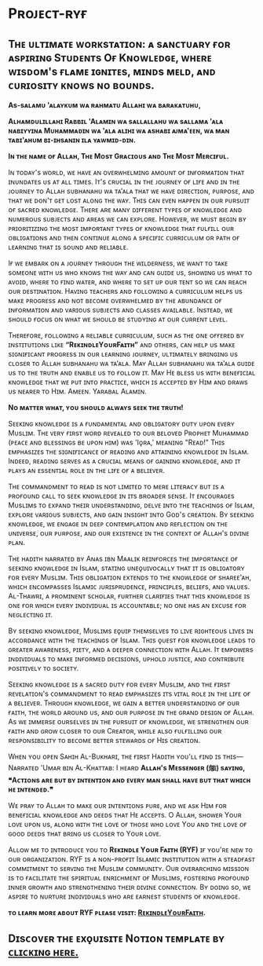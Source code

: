 # Pʀᴏᴊᴇᴄᴛ-ʀʏғ

## Tʜᴇ ᴜʟᴛɪᴍᴀᴛᴇ ᴡᴏʀᴋsᴛᴀᴛɪᴏɴ: ᴀ sᴀɴᴄᴛᴜᴀʀʏ ғᴏʀ ᴀsᴘɪʀɪɴɢ Sᴛᴜᴅᴇɴᴛs Oғ Kɴᴏᴡʟᴇᴅɢᴇ, ᴡʜᴇʀᴇ ᴡɪsᴅᴏᴍ's ғʟᴀᴍᴇ ɪɢɴɪᴛᴇs, ᴍɪɴᴅs ᴍᴇʟᴅ, ᴀɴᴅ ᴄᴜʀɪᴏsɪᴛʏ ᴋɴᴏᴡs ɴᴏ ʙᴏᴜɴᴅs.

**As-sᴀʟᴀᴍᴜ 'ᴀʟᴀʏᴋᴜᴍ ᴡᴀ ʀᴀʜᴍᴀᴛᴜ Aʟʟᴀʜɪ ᴡᴀ ʙᴀʀᴀᴋᴀᴛᴜʜᴜ,**

**Aʟʜᴀᴍᴅᴜʟɪʟʟᴀʜɪ Rᴀʙʙɪʟ 'Aʟᴀᴍɪɴ ᴡᴀ sᴀʟʟᴀʟʟᴀʜᴜ ᴡᴀ sᴀʟʟᴀᴍᴀ 'ᴀʟᴀ ɴᴀʙɪʏʏɪɴᴀ Mᴜʜᴀᴍᴍᴀᴅɪɴ ᴡᴀ 'ᴀʟᴀ ᴀʟɪʜɪ ᴡᴀ ᴀsʜᴀʙɪ ᴀᴊᴍᴀ'ᴇᴇɴ, ᴡᴀ ᴍᴀɴ ᴛᴀʙɪ'ᴀʜᴜᴍ ʙɪ-ɪʜsᴀɴɪɴ ɪʟᴀ ʏᴀᴡᴍɪᴅ-ᴅɪɴ.**

**Iɴ ᴛʜᴇ ɴᴀᴍᴇ ᴏғ Aʟʟᴀʜ, Tʜᴇ Mᴏsᴛ Gʀᴀᴄɪᴏᴜs ᴀɴᴅ Tʜᴇ Mᴏsᴛ Mᴇʀᴄɪғᴜʟ.**

Iɴ ᴛᴏᴅᴀʏ's ᴡᴏʀʟᴅ, ᴡᴇ ʜᴀᴠᴇ ᴀɴ ᴏᴠᴇʀᴡʜᴇʟᴍɪɴɢ ᴀᴍᴏᴜɴᴛ ᴏғ ɪɴғᴏʀᴍᴀᴛɪᴏɴ ᴛʜᴀᴛ ɪɴᴜɴᴅᴀᴛᴇs ᴜs ᴀᴛ ᴀʟʟ ᴛɪᴍᴇs. Iᴛ's ᴄʀᴜᴄɪᴀʟ ɪɴ ᴛʜᴇ ᴊᴏᴜʀɴᴇʏ ᴏғ ʟɪғᴇ ᴀɴᴅ ɪɴ ᴛʜᴇ ᴊᴏᴜʀɴᴇʏ ᴛᴏ Aʟʟᴀʜ sᴜʙʜᴀɴᴀʜᴜ ᴡᴀ ᴛᴀ'ᴀʟᴀ ᴛʜᴀᴛ ᴡᴇ ʜᴀᴠᴇ ᴅɪʀᴇᴄᴛɪᴏɴ, ᴘᴜʀᴘᴏsᴇ, ᴀɴᴅ ᴛʜᴀᴛ ᴡᴇ ᴅᴏɴ'ᴛ ɢᴇᴛ ʟᴏsᴛ ᴀʟᴏɴɢ ᴛʜᴇ ᴡᴀʏ. Tʜɪs ᴄᴀɴ ᴇᴠᴇɴ ʜᴀᴘᴘᴇɴ ɪɴ ᴏᴜʀ ᴘᴜʀsᴜɪᴛ ᴏғ sᴀᴄʀᴇᴅ ᴋɴᴏᴡʟᴇᴅɢᴇ. Tʜᴇʀᴇ ᴀʀᴇ ᴍᴀɴʏ ᴅɪғғᴇʀᴇɴᴛ ᴛʏᴘᴇs ᴏғ ᴋɴᴏᴡʟᴇᴅɢᴇ ᴀɴᴅ ɴᴜᴍᴇʀᴏᴜs sᴜʙᴊᴇᴄᴛs ᴀɴᴅ ᴀʀᴇᴀs ᴡᴇ ᴄᴀɴ ᴇxᴘʟᴏʀᴇ. Hᴏᴡᴇᴠᴇʀ, ᴡᴇ ᴍᴜsᴛ ʙᴇɢɪɴ ʙʏ ᴘʀɪᴏʀɪᴛɪᴢɪɴɢ ᴛʜᴇ ᴍᴏsᴛ ɪᴍᴘᴏʀᴛᴀɴᴛ ᴛʏᴘᴇs ᴏғ ᴋɴᴏᴡʟᴇᴅɢᴇ ᴛʜᴀᴛ ғᴜʟғɪʟʟ ᴏᴜʀ ᴏʙʟɪɢᴀᴛɪᴏɴs ᴀɴᴅ ᴛʜᴇɴ ᴄᴏɴᴛɪɴᴜᴇ ᴀʟᴏɴɢ ᴀ sᴘᴇᴄɪғɪᴄ ᴄᴜʀʀɪᴄᴜʟᴜᴍ ᴏʀ ᴘᴀᴛʜ ᴏғ ʟᴇᴀʀɴɪɴɢ ᴛʜᴀᴛ ɪs sᴏᴜɴᴅ ᴀɴᴅ ʀᴇʟɪᴀʙʟᴇ.

Iғ ᴡᴇ ᴇᴍʙᴀʀᴋ ᴏɴ ᴀ ᴊᴏᴜʀɴᴇʏ ᴛʜʀᴏᴜɢʜ ᴛʜᴇ ᴡɪʟᴅᴇʀɴᴇss, ᴡᴇ ᴡᴀɴᴛ ᴛᴏ ᴛᴀᴋᴇ sᴏᴍᴇᴏɴᴇ ᴡɪᴛʜ ᴜs ᴡʜᴏ ᴋɴᴏᴡs ᴛʜᴇ ᴡᴀʏ ᴀɴᴅ ᴄᴀɴ ɢᴜɪᴅᴇ ᴜs, sʜᴏᴡɪɴɢ ᴜs ᴡʜᴀᴛ ᴛᴏ ᴀᴠᴏɪᴅ, ᴡʜᴇʀᴇ ᴛᴏ ғɪɴᴅ ᴡᴀᴛᴇʀ, ᴀɴᴅ ᴡʜᴇʀᴇ ᴛᴏ sᴇᴛ ᴜᴘ ᴏᴜʀ ᴛᴇɴᴛ sᴏ ᴡᴇ ᴄᴀɴ ʀᴇᴀᴄʜ ᴏᴜʀ ᴅᴇsᴛɪɴᴀᴛɪᴏɴ. Hᴀᴠɪɴɢ ᴛᴇᴀᴄʜᴇʀs ᴀɴᴅ ғᴏʟʟᴏᴡɪɴɢ ᴀ ᴄᴜʀʀɪᴄᴜʟᴜᴍ ʜᴇʟᴘs ᴜs ᴍᴀᴋᴇ ᴘʀᴏɢʀᴇss ᴀɴᴅ ɴᴏᴛ ʙᴇᴄᴏᴍᴇ ᴏᴠᴇʀᴡʜᴇʟᴍᴇᴅ ʙʏ ᴛʜᴇ ᴀʙᴜɴᴅᴀɴᴄᴇ ᴏғ ɪɴғᴏʀᴍᴀᴛɪᴏɴ ᴀɴᴅ ᴠᴀʀɪᴏᴜs sᴜʙᴊᴇᴄᴛs ᴀɴᴅ ᴄʟᴀssᴇs ᴀᴠᴀɪʟᴀʙʟᴇ. Iɴsᴛᴇᴀᴅ, ᴡᴇ sʜᴏᴜʟᴅ ғᴏᴄᴜs ᴏɴ ᴡʜᴀᴛ ᴡᴇ sʜᴏᴜʟᴅ ʙᴇ sᴛᴜᴅʏɪɴɢ ᴀᴛ ᴏᴜʀ ᴄᴜʀʀᴇɴᴛ ʟᴇᴠᴇʟ.

Tʜᴇʀᴇғᴏʀᴇ, ғᴏʟʟᴏᴡɪɴɢ ᴀ ʀᴇʟɪᴀʙʟᴇ ᴄᴜʀʀɪᴄᴜʟᴜᴍ, sᴜᴄʜ ᴀs ᴛʜᴇ ᴏɴᴇ ᴏғғᴇʀᴇᴅ ʙʏ ɪɴsᴛɪᴛᴜᴛɪᴏɴs ʟɪᴋᴇ **“RᴇᴋɪɴᴅʟᴇYᴏᴜʀFᴀɪᴛʜ”** ᴀɴᴅ ᴏᴛʜᴇʀs, ᴄᴀɴ ʜᴇʟᴘ ᴜs ᴍᴀᴋᴇ sɪɢɴɪғɪᴄᴀɴᴛ ᴘʀᴏɢʀᴇss ɪɴ ᴏᴜʀ ʟᴇᴀʀɴɪɴɢ ᴊᴏᴜʀɴᴇʏ, ᴜʟᴛɪᴍᴀᴛᴇʟʏ ʙʀɪɴɢɪɴɢ ᴜs ᴄʟᴏsᴇʀ ᴛᴏ Aʟʟᴀʜ sᴜʙʜᴀɴᴀʜᴜ ᴡᴀ ᴛᴀ'ᴀʟᴀ. Mᴀʏ Aʟʟᴀʜ sᴜʙʜᴀɴᴀʜᴜ ᴡᴀ ᴛᴀ'ᴀʟᴀ ɢᴜɪᴅᴇ ᴜs ᴛᴏ ᴛʜᴇ ᴛʀᴜᴛʜ ᴀɴᴅ ᴇɴᴀʙʟᴇ ᴜs ᴛᴏ ғᴏʟʟᴏᴡ ɪᴛ. Mᴀʏ Hᴇ ʙʟᴇss ᴜs ᴡɪᴛʜ ʙᴇɴᴇғɪᴄɪᴀʟ ᴋɴᴏᴡʟᴇᴅɢᴇ ᴛʜᴀᴛ ᴡᴇ ᴘᴜᴛ ɪɴᴛᴏ ᴘʀᴀᴄᴛɪᴄᴇ, ᴡʜɪᴄʜ ɪs ᴀᴄᴄᴇᴘᴛᴇᴅ ʙʏ Hɪᴍ ᴀɴᴅ ᴅʀᴀᴡs ᴜs ɴᴇᴀʀᴇʀ ᴛᴏ Hɪᴍ. Aᴍᴇᴇɴ. Yᴀʀᴀʙᴀʟ Aʟᴀᴍɪɴ.

**Nᴏ ᴍᴀᴛᴛᴇʀ ᴡʜᴀᴛ, ʏᴏᴜ sʜᴏᴜʟᴅ ᴀʟᴡᴀʏs sᴇᴇᴋ ᴛʜᴇ ᴛʀᴜᴛʜ!**

Sᴇᴇᴋɪɴɢ ᴋɴᴏᴡʟᴇᴅɢᴇ ɪs ᴀ ғᴜɴᴅᴀᴍᴇɴᴛᴀʟ ᴀɴᴅ ᴏʙʟɪɢᴀᴛᴏʀʏ ᴅᴜᴛʏ ᴜᴘᴏɴ ᴇᴠᴇʀʏ Mᴜsʟɪᴍ. Tʜᴇ ᴠᴇʀʏ ғɪʀsᴛ ᴡᴏʀᴅ ʀᴇᴠᴇᴀʟᴇᴅ ᴛᴏ ᴏᴜʀ ʙᴇʟᴏᴠᴇᴅ Pʀᴏᴘʜᴇᴛ Mᴜʜᴀᴍᴍᴀᴅ (ᴘᴇᴀᴄᴇ ᴀɴᴅ ʙʟᴇssɪɴɢs ʙᴇ ᴜᴘᴏɴ ʜɪᴍ) ᴡᴀs 'Iǫʀᴀ,' ᴍᴇᴀɴɪɴɢ "Rᴇᴀᴅ!" Tʜɪs ᴇᴍᴘʜᴀsɪᴢᴇs ᴛʜᴇ sɪɢɴɪғɪᴄᴀɴᴄᴇ ᴏғ ʀᴇᴀᴅɪɴɢ ᴀɴᴅ ᴀᴛᴛᴀɪɴɪɴɢ ᴋɴᴏᴡʟᴇᴅɢᴇ ɪɴ Isʟᴀᴍ. Iɴᴅᴇᴇᴅ, ʀᴇᴀᴅɪɴɢ sᴇʀᴠᴇs ᴀs ᴀ ᴄʀᴜᴄɪᴀʟ ᴍᴇᴀɴs ᴏғ ɢᴀɪɴɪɴɢ ᴋɴᴏᴡʟᴇᴅɢᴇ, ᴀɴᴅ ɪᴛ ᴘʟᴀʏs ᴀɴ ᴇssᴇɴᴛɪᴀʟ ʀᴏʟᴇ ɪɴ ᴛʜᴇ ʟɪғᴇ ᴏғ ᴀ ʙᴇʟɪᴇᴠᴇʀ.

Tʜᴇ ᴄᴏᴍᴍᴀɴᴅᴍᴇɴᴛ ᴛᴏ ʀᴇᴀᴅ ɪs ɴᴏᴛ ʟɪᴍɪᴛᴇᴅ ᴛᴏ ᴍᴇʀᴇ ʟɪᴛᴇʀᴀᴄʏ ʙᴜᴛ ɪs ᴀ ᴘʀᴏғᴏᴜɴᴅ ᴄᴀʟʟ ᴛᴏ sᴇᴇᴋ ᴋɴᴏᴡʟᴇᴅɢᴇ ɪɴ ɪᴛs ʙʀᴏᴀᴅᴇʀ sᴇɴsᴇ. Iᴛ ᴇɴᴄᴏᴜʀᴀɢᴇs Mᴜsʟɪᴍs ᴛᴏ ᴇxᴘᴀɴᴅ ᴛʜᴇɪʀ ᴜɴᴅᴇʀsᴛᴀɴᴅɪɴɢ, ᴅᴇʟᴠᴇ ɪɴᴛᴏ ᴛʜᴇ ᴛᴇᴀᴄʜɪɴɢs ᴏғ Isʟᴀᴍ, ᴇxᴘʟᴏʀᴇ ᴠᴀʀɪᴏᴜs sᴜʙᴊᴇᴄᴛs, ᴀɴᴅ ɢᴀɪɴ ɪɴsɪɢʜᴛ ɪɴᴛᴏ Gᴏᴅ's ᴄʀᴇᴀᴛɪᴏɴ. Bʏ sᴇᴇᴋɪɴɢ ᴋɴᴏᴡʟᴇᴅɢᴇ, ᴡᴇ ᴇɴɢᴀɢᴇ ɪɴ ᴅᴇᴇᴘ ᴄᴏɴᴛᴇᴍᴘʟᴀᴛɪᴏɴ ᴀɴᴅ ʀᴇғʟᴇᴄᴛɪᴏɴ ᴏɴ ᴛʜᴇ ᴜɴɪᴠᴇʀsᴇ, ᴏᴜʀ ᴘᴜʀᴘᴏsᴇ, ᴀɴᴅ ᴏᴜʀ ᴇxɪsᴛᴇɴᴄᴇ ɪɴ ᴛʜᴇ ᴄᴏɴᴛᴇxᴛ ᴏғ Aʟʟᴀʜ's ᴅɪᴠɪɴᴇ ᴘʟᴀɴ.

Tʜᴇ ʜᴀᴅɪᴛʜ ɴᴀʀʀᴀᴛᴇᴅ ʙʏ Aɴᴀs ɪʙɴ Mᴀᴀʟɪᴋ ʀᴇɪɴғᴏʀᴄᴇs ᴛʜᴇ ɪᴍᴘᴏʀᴛᴀɴᴄᴇ ᴏғ sᴇᴇᴋɪɴɢ ᴋɴᴏᴡʟᴇᴅɢᴇ ɪɴ Isʟᴀᴍ, sᴛᴀᴛɪɴɢ ᴜɴᴇǫᴜɪᴠᴏᴄᴀʟʟʏ ᴛʜᴀᴛ ɪᴛ ɪs ᴏʙʟɪɢᴀᴛᴏʀʏ ғᴏʀ ᴇᴠᴇʀʏ Mᴜsʟɪᴍ. Tʜɪs ᴏʙʟɪɢᴀᴛɪᴏɴ ᴇxᴛᴇɴᴅs ᴛᴏ ᴛʜᴇ ᴋɴᴏᴡʟᴇᴅɢᴇ ᴏғ sʜᴀʀᴇᴇ'ᴀʜ, ᴡʜɪᴄʜ ᴇɴᴄᴏᴍᴘᴀssᴇs Isʟᴀᴍɪᴄ ᴊᴜʀɪsᴘʀᴜᴅᴇɴᴄᴇ, ᴘʀɪɴᴄɪᴘʟᴇs, ʙᴇʟɪᴇғs, ᴀɴᴅ ᴠᴀʟᴜᴇs. Aʟ-Tʜᴀᴡʀɪ, ᴀ ᴘʀᴏᴍɪɴᴇɴᴛ sᴄʜᴏʟᴀʀ, ғᴜʀᴛʜᴇʀ ᴄʟᴀʀɪғɪᴇs ᴛʜᴀᴛ ᴛʜɪs ᴋɴᴏᴡʟᴇᴅɢᴇ ɪs ᴏɴᴇ ғᴏʀ ᴡʜɪᴄʜ ᴇᴠᴇʀʏ ɪɴᴅɪᴠɪᴅᴜᴀʟ ɪs ᴀᴄᴄᴏᴜɴᴛᴀʙʟᴇ; ɴᴏ ᴏɴᴇ ʜᴀs ᴀɴ ᴇxᴄᴜsᴇ ғᴏʀ ɴᴇɢʟᴇᴄᴛɪɴɢ ɪᴛ.

Bʏ sᴇᴇᴋɪɴɢ ᴋɴᴏᴡʟᴇᴅɢᴇ, Mᴜsʟɪᴍs ᴇǫᴜɪᴘ ᴛʜᴇᴍsᴇʟᴠᴇs ᴛᴏ ʟɪᴠᴇ ʀɪɢʜᴛᴇᴏᴜs ʟɪᴠᴇs ɪɴ ᴀᴄᴄᴏʀᴅᴀɴᴄᴇ ᴡɪᴛʜ ᴛʜᴇ ᴛᴇᴀᴄʜɪɴɢs ᴏғ Isʟᴀᴍ. Tʜɪs ǫᴜᴇsᴛ ғᴏʀ ᴋɴᴏᴡʟᴇᴅɢᴇ ʟᴇᴀᴅs ᴛᴏ ɢʀᴇᴀᴛᴇʀ ᴀᴡᴀʀᴇɴᴇss, ᴘɪᴇᴛʏ, ᴀɴᴅ ᴀ ᴅᴇᴇᴘᴇʀ ᴄᴏɴɴᴇᴄᴛɪᴏɴ ᴡɪᴛʜ Aʟʟᴀʜ. Iᴛ ᴇᴍᴘᴏᴡᴇʀs ɪɴᴅɪᴠɪᴅᴜᴀʟs ᴛᴏ ᴍᴀᴋᴇ ɪɴғᴏʀᴍᴇᴅ ᴅᴇᴄɪsɪᴏɴs, ᴜᴘʜᴏʟᴅ ᴊᴜsᴛɪᴄᴇ, ᴀɴᴅ ᴄᴏɴᴛʀɪʙᴜᴛᴇ ᴘᴏsɪᴛɪᴠᴇʟʏ ᴛᴏ sᴏᴄɪᴇᴛʏ.

Sᴇᴇᴋɪɴɢ ᴋɴᴏᴡʟᴇᴅɢᴇ ɪs ᴀ sᴀᴄʀᴇᴅ ᴅᴜᴛʏ ғᴏʀ ᴇᴠᴇʀʏ Mᴜsʟɪᴍ, ᴀɴᴅ ᴛʜᴇ ғɪʀsᴛ ʀᴇᴠᴇʟᴀᴛɪᴏɴ's ᴄᴏᴍᴍᴀɴᴅᴍᴇɴᴛ ᴛᴏ ʀᴇᴀᴅ ᴇᴍᴘʜᴀsɪᴢᴇs ɪᴛs ᴠɪᴛᴀʟ ʀᴏʟᴇ ɪɴ ᴛʜᴇ ʟɪғᴇ ᴏғ ᴀ ʙᴇʟɪᴇᴠᴇʀ. Tʜʀᴏᴜɢʜ ᴋɴᴏᴡʟᴇᴅɢᴇ, ᴡᴇ ɢᴀɪɴ ᴀ ʙᴇᴛᴛᴇʀ ᴜɴᴅᴇʀsᴛᴀɴᴅɪɴɢ ᴏғ ᴏᴜʀ ғᴀɪᴛʜ, ᴛʜᴇ ᴡᴏʀʟᴅ ᴀʀᴏᴜɴᴅ ᴜs, ᴀɴᴅ ᴏᴜʀ ᴘᴜʀᴘᴏsᴇ ɪɴ ᴛʜᴇ ɢʀᴀɴᴅ ᴅᴇsɪɢɴ ᴏғ Aʟʟᴀʜ. As ᴡᴇ ɪᴍᴍᴇʀsᴇ ᴏᴜʀsᴇʟᴠᴇs ɪɴ ᴛʜᴇ ᴘᴜʀsᴜɪᴛ ᴏғ ᴋɴᴏᴡʟᴇᴅɢᴇ, ᴡᴇ sᴛʀᴇɴɢᴛʜᴇɴ ᴏᴜʀ ғᴀɪᴛʜ ᴀɴᴅ ɢʀᴏᴡ ᴄʟᴏsᴇʀ ᴛᴏ ᴏᴜʀ Cʀᴇᴀᴛᴏʀ, ᴡʜɪʟᴇ ᴀʟsᴏ ғᴜʟғɪʟʟɪɴɢ ᴏᴜʀ ʀᴇsᴘᴏɴsɪʙɪʟɪᴛʏ ᴛᴏ ʙᴇᴄᴏᴍᴇ ʙᴇᴛᴛᴇʀ sᴛᴇᴡᴀʀᴅs ᴏғ Hɪs ᴄʀᴇᴀᴛɪᴏɴ.

Wʜᴇɴ ʏᴏᴜ ᴏᴘᴇɴ Sᴀʜɪʜ Aʟ-Bᴜᴋʜᴀʀɪ, ᴛʜᴇ ғɪʀsᴛ Hᴀᴅɪᴛʜ ʏᴏᴜ'ʟʟ ғɪɴᴅ ɪs ᴛʜɪs— Nᴀʀʀᴀᴛᴇᴅ 'Uᴍᴀʀ ʙɪɴ Aʟ-Kʜᴀᴛᴛᴀʙ: I ʜᴇᴀʀᴅ **Aʟʟᴀʜ's Mᴇssᴇɴɢᴇʀ (ﷺ) sᴀʏɪɴɢ, ❝Aᴄᴛɪᴏɴs ᴀʀᴇ ʙᴜᴛ ʙʏ ɪɴᴛᴇɴᴛɪᴏɴ ᴀɴᴅ ᴇᴠᴇʀʏ ᴍᴀɴ sʜᴀʟʟ ʜᴀᴠᴇ ʙᴜᴛ ᴛʜᴀᴛ ᴡʜɪᴄʜ ʜᴇ ɪɴᴛᴇɴᴅᴇᴅ.❞**

Wᴇ ᴘʀᴀʏ ᴛᴏ Aʟʟᴀʜ ᴛᴏ ᴍᴀᴋᴇ ᴏᴜʀ ɪɴᴛᴇɴᴛɪᴏɴs ᴘᴜʀᴇ, ᴀɴᴅ ᴡᴇ ᴀsᴋ Hɪᴍ ғᴏʀ ʙᴇɴᴇғɪᴄɪᴀʟ ᴋɴᴏᴡʟᴇᴅɢᴇ ᴀɴᴅ ᴅᴇᴇᴅs ᴛʜᴀᴛ Hᴇ ᴀᴄᴄᴇᴘᴛs. O Aʟʟᴀʜ, sʜᴏᴡᴇʀ Yᴏᴜʀ ʟᴏᴠᴇ ᴜᴘᴏɴ ᴜs, ᴀʟᴏɴɢ ᴡɪᴛʜ ᴛʜᴇ ʟᴏᴠᴇ ᴏғ ᴛʜᴏsᴇ ᴡʜᴏ ʟᴏᴠᴇ Yᴏᴜ ᴀɴᴅ ᴛʜᴇ ʟᴏᴠᴇ ᴏғ ɢᴏᴏᴅ ᴅᴇᴇᴅs ᴛʜᴀᴛ ʙʀɪɴɢ ᴜs ᴄʟᴏsᴇʀ ᴛᴏ Yᴏᴜʀ ʟᴏᴠᴇ.

Aʟʟᴏᴡ ᴍᴇ ᴛᴏ ɪɴᴛʀᴏᴅᴜᴄᴇ ʏᴏᴜ ᴛᴏ **Rᴇᴋɪɴᴅʟᴇ Yᴏᴜʀ Fᴀɪᴛʜ (RYF)** ɪғ ʏᴏᴜ'ʀᴇ ɴᴇᴡ ᴛᴏ ᴏᴜʀ ᴏʀɢᴀɴɪᴢᴀᴛɪᴏɴ. RYF ɪs ᴀ ɴᴏɴ-ᴘʀᴏғɪᴛ Isʟᴀᴍɪᴄ ɪɴsᴛɪᴛᴜᴛɪᴏɴ ᴡɪᴛʜ ᴀ sᴛᴇᴀᴅғᴀsᴛ ᴄᴏᴍᴍɪᴛᴍᴇɴᴛ ᴛᴏ sᴇʀᴠɪɴɢ ᴛʜᴇ Mᴜsʟɪᴍ ᴄᴏᴍᴍᴜɴɪᴛʏ. Oᴜʀ ᴏᴠᴇʀᴀʀᴄʜɪɴɢ ᴍɪssɪᴏɴ ɪs ᴛᴏ ғᴀᴄɪʟɪᴛᴀᴛᴇ ᴛʜᴇ sᴘɪʀɪᴛᴜᴀʟ ᴇɴʀɪᴄʜᴍᴇɴᴛ ᴏғ Mᴜsʟɪᴍs, ғᴏsᴛᴇʀɪɴɢ ᴘʀᴏғᴏᴜɴᴅ ɪɴɴᴇʀ ɢʀᴏᴡᴛʜ ᴀɴᴅ sᴛʀᴇɴɢᴛʜᴇɴɪɴɢ ᴛʜᴇɪʀ ᴅɪᴠɪɴᴇ ᴄᴏɴɴᴇᴄᴛɪᴏɴ. Bʏ ᴅᴏɪɴɢ sᴏ, ᴡᴇ ᴀsᴘɪʀᴇ ᴛᴏ ɴᴜʀᴛᴜʀᴇ ɪɴᴅɪᴠɪᴅᴜᴀʟs ᴡʜᴏ ᴀʀᴇ ᴇᴀʀɴᴇsᴛ sᴛᴜᴅᴇɴᴛs ᴏғ ᴋɴᴏᴡʟᴇᴅɢᴇ.

**ᴛᴏ ʟᴇᴀʀɴ ᴍᴏʀᴇ ᴀʙᴏᴜᴛ RYF ᴘʟᴇᴀsᴇ ᴠɪsɪᴛ: [RᴇᴋɪɴᴅʟᴇYᴏᴜʀFᴀɪᴛʜ](https://linktr.ee/RekindleYourFaith).**

## Dɪsᴄᴏᴠᴇʀ ᴛʜᴇ ᴇxǫᴜɪsɪᴛᴇ Nᴏᴛɪᴏɴ ᴛᴇᴍᴘʟᴀᴛᴇ ʙʏ [ᴄʟɪᴄᴋɪɴɢ ʜᴇʀᴇ.](https://0xhriday.notion.site/A-M-s-W-S-0ea72fa1e36840bcbe98193960b3508f?pvs=4)
